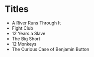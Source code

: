 # Titles

- A River Runs Through It
- Fight Club
- 12 Years a Slave
- The Big Short
- 12 Monkeys
- The Curious Case of Benjamin Button    